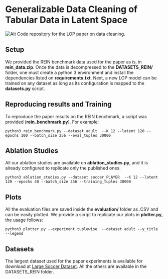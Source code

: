 # Generalizable Data Cleaning of Tabular Data in Latent Space
![Alt](PAPERequivarence.png)
Code repository for the LOP paper on data cleaning. 

## Setup
We provided the REIN benchmark  data used for the paper as is, in **rein_data.zip**. Once the data is decompressed to the **DATASETS_REIN/** folder, one must create a python 3 environment and install the dependencies listed on **requirements.txt**. Next, a new LOP model can be trained on any dataset as long as its configuration is mapped to the **datasets.py** script.

## Reproducing results and Training
To reproduce the paper results on the REIN benchmark, a script was provided (**rein_benchmark.py**). For example:
```
python3 rein_benchmark.py --dataset adult  --K 12 --latent 120 --epochs 100 --batch_size 256 --eval_tuples 30000
```
## Ablation Studies
All our ablation studies are available on **ablation_studies.py**, and it is already configured to replicate only the published ones.
```
python3 ablation_studies.py --dataset soccer_PLAYER  --K 12 --latent 120 --epochs 40 --batch_size 256 --training_tuples 30000
```
## Plots
All the evaluation files are saved inside the **evaluation/** folder as .CSV and can be easily plotted. We provide a script to replicate our plots in **plotter.py**, the usage follows:
```
python3 plotter.py --experiment tuplewise  --dataset adult --y_title  --legend

```
## Datasets
The largest dataset used for the paper experiments is available for download at 
[Large Soccer Dataset](https://drive.google.com/file/d/1svyTShYV6DAO87_BbmWmeUDozf7AAvcv/view?usp=sharing). All the others are available in the DATASETS_REIN folder.